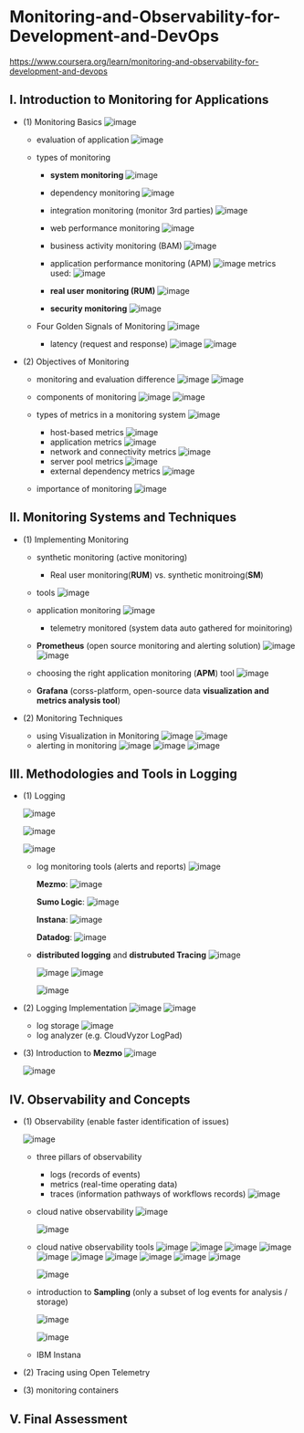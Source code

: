 # Monitoring-and-Observability-for-Development-and-DevOps
https://www.coursera.org/learn/monitoring-and-observability-for-development-and-devops

## I. Introduction to Monitoring for Applications
- (1) Monitoring Basics
  ![image](https://github.com/user-attachments/assets/4f25f8d7-79ca-45fe-a3fb-c7d6667f075a)
  - evaluation of application
    ![image](https://github.com/user-attachments/assets/aff142b5-004f-4f1c-a105-1948a639c456)

  - types of monitoring
    - **system monitoring**
      ![image](https://github.com/user-attachments/assets/1ccca0e8-2165-47ab-af89-db756960a03f)
    - dependency monitoring
      ![image](https://github.com/user-attachments/assets/7156eff5-68a3-4472-8a94-4ae87186652a)
    - integration monitoring (monitor 3rd parties)
      ![image](https://github.com/user-attachments/assets/1e5370b5-578b-454c-891c-d99641c46d1a)
    - web performance monitoring
      ![image](https://github.com/user-attachments/assets/1000ea73-f4e6-4b9a-98e0-0812030253a1)
    - business activity monitoring (BAM)
      ![image](https://github.com/user-attachments/assets/88a8561b-312c-4e27-b792-dbedcec82420)
    - application performance monitoring (APM)
      ![image](https://github.com/user-attachments/assets/2be6d359-900b-40aa-af81-7d8ed72ae869)
      metrics used:
      ![image](https://github.com/user-attachments/assets/5038589a-b2c0-4466-8451-090a278cb175)

    - **real user monitoring (RUM)**
      ![image](https://github.com/user-attachments/assets/c52741bb-b030-4013-a085-fe3a1b4c7371)
    - **security monitoring**
      ![image](https://github.com/user-attachments/assets/7c0a0278-df6d-4763-a923-e83440613115)

  - Four Golden Signals of Monitoring
     ![image](https://github.com/user-attachments/assets/386b95c9-0d75-47b9-98ca-d08b25ea9c71)
     - latency (request and response)
       ![image](https://github.com/user-attachments/assets/9b710220-d2b2-41ae-bd5f-0bd7904c3d0d)
     ![image](https://github.com/user-attachments/assets/0e34a11e-32a8-4e19-8633-2d29ec463199)

- (2) Objectives of Monitoring
  - monitoring and evaluation difference
    ![image](https://github.com/user-attachments/assets/e19759de-b292-4ab3-9cdc-96b7e2c8807a)
    ![image](https://github.com/user-attachments/assets/3333ede0-7985-4aff-a4f4-bbc9434b0be4)

  - components of monitoring
    ![image](https://github.com/user-attachments/assets/712ce8e3-dc75-4814-9046-f8895b857e68)
    ![image](https://github.com/user-attachments/assets/0ecc86ee-3a38-4d7d-8ceb-4cfbd3ec8e94)

  - types of metrics in a monitoring system
    ![image](https://github.com/user-attachments/assets/9b39da75-474f-4100-93b4-5755002b3342)
    - host-based metrics
      ![image](https://github.com/user-attachments/assets/6df5aab7-b261-4608-a0fb-cd63a56c9b42)
    - application metrics
      ![image](https://github.com/user-attachments/assets/c0418c20-b777-4480-9951-d008f3dbf1e2)
    - network and connectivity metrics
      ![image](https://github.com/user-attachments/assets/0fb6f5ec-6c64-42b2-8fd8-1f6958fdfc10)
    - server pool metrics
      ![image](https://github.com/user-attachments/assets/20867e8f-0e7c-4682-91cb-9a792312dc34)
    - external dependency metrics
      ![image](https://github.com/user-attachments/assets/631dfe20-ad2d-40cd-b1e5-9d0fb3752728)

  - importance of monitoring
    ![image](https://github.com/user-attachments/assets/399da906-e629-4e91-b5f6-5a4e55bf1568)

  
## II. Monitoring Systems and Techniques
- (1) Implementing Monitoring
  - synthetic monitoring (active monitoring)
    - Real user monitoring(**RUM**) vs. synthetic monitroing(**SM**)
  - tools
    ![image](https://github.com/user-attachments/assets/eb025438-ed3d-48b6-bf23-9bcb85f98a77)
  - application monitoring
    ![image](https://github.com/user-attachments/assets/8c0d7613-3789-4aaa-b956-93034410df2e)
    - telemetry monitored (system data auto gathered for moinitoring)
  - **Prometheus** (open source monitoring and alerting solution)
      ![image](https://github.com/user-attachments/assets/b40db4cb-f82a-4b20-b112-38afc6d1b364)
    ![image](https://github.com/user-attachments/assets/4942a546-42ca-4ca0-9c85-63fa03738d64)

  - choosing the right application monitoring (**APM**) tool
    ![image](https://github.com/user-attachments/assets/a20e3218-2590-48c9-8511-280a99c5a889)
  - **Grafana** (corss-platform, open-source data **visualization and metrics analysis tool**)
 
- (2) Monitoring Techniques
  - using Visualization in Monitoring
    ![image](https://github.com/user-attachments/assets/e7d9d2ce-c48c-493d-8a3a-092ac441d8be)
    ![image](https://github.com/user-attachments/assets/c4957430-11b5-439a-868b-52ae3fb35164)
  - alerting in monitoring
    ![image](https://github.com/user-attachments/assets/75f65afe-4ccf-4e04-a60e-c2d4b787d7a8)
    ![image](https://github.com/user-attachments/assets/77fb8dc1-f2be-4e38-9bfa-5dcfd4f93891)
    ![image](https://github.com/user-attachments/assets/69f74298-4416-46ca-863c-00ed50a900af)


## III. Methodologies and Tools in Logging
- (1) Logging
  
  
  ![image](https://github.com/user-attachments/assets/a7145c12-4294-43b4-818e-b0f087d96c09)

  ![image](https://github.com/user-attachments/assets/f983ea9a-fea1-4cfc-b6e1-af1e523faf43)

  ![image](https://github.com/user-attachments/assets/5a73c650-93b0-4050-9cb2-8a6a68ccbbb9)
  - log monitoring tools (alerts and reports)
    ![image](https://github.com/user-attachments/assets/7a22b23d-f5cd-4a7a-802e-40236e81b353)

    **Mezmo**:
    ![image](https://github.com/user-attachments/assets/a259049b-605b-4fb4-977b-f63dfa83ffe8)

    **Sumo Logic**:
    ![image](https://github.com/user-attachments/assets/1f681c53-6c71-4d03-9ff5-92e5243f16b5)

    **Instana**:
    ![image](https://github.com/user-attachments/assets/835833d6-f091-40b0-a1bd-be372795ddd1)

    **Datadog**:
    ![image](https://github.com/user-attachments/assets/e34b1fb9-a29e-4cb6-8787-36fa7aec7a70)

  - **distributed logging** and **distrubuted Tracing**
    ![image](https://github.com/user-attachments/assets/f0aa9379-c7d8-488b-8684-30ef5dc66fe6)

    ![image](https://github.com/user-attachments/assets/2a2dacaa-81a6-41e2-8afb-c45364b8378b)
    ![image](https://github.com/user-attachments/assets/6cb4641c-9302-44a9-bee1-a8c314615880)


    ![image](https://github.com/user-attachments/assets/e3c9846f-30b5-4ca5-806c-3a03d6813b0c)


  
   
    

  

    


- (2) Logging Implementation
  ![image](https://github.com/user-attachments/assets/1442c714-6b6b-4ee6-bfa4-bd932ff1235e)
  ![image](https://github.com/user-attachments/assets/570b03d8-11d1-4154-8640-9dcd2c0e4314)

  - log storage
    ![image](https://github.com/user-attachments/assets/23b9b40c-0598-46bd-af61-b638d5611e2d)
  - log analyzer (e.g. CloudVyzor LogPad)
    
- (3) Introduction to **Mezmo**
  ![image](https://github.com/user-attachments/assets/343a9886-4aa2-4bb3-9e10-1b6972cab81f)

  ![image](https://github.com/user-attachments/assets/14a3a9b8-fc82-4560-b105-843704e26f2d)

  

## IV. Observability and Concepts
- (1) Observability (enable faster identification of issues)

  ![image](https://github.com/user-attachments/assets/26ba9c7a-491b-456a-b771-850c170cb54c)

    - three pillars of observability
      - logs (records of events)
      - metrics (real-time operating data)
      - traces (information pathways of workflows records)
        ![image](https://github.com/user-attachments/assets/a4edae99-6d10-4f63-b7ed-489f902e3017)

    - cloud native observability
      ![image](https://github.com/user-attachments/assets/68b7f4a6-2230-45d3-ac80-4bab4fcfc7e6)

      ![image](https://github.com/user-attachments/assets/6033ef5c-bfe3-4621-8fbe-34a5b24362f0)

    - cloud native observability tools
      ![image](https://github.com/user-attachments/assets/1837eb85-2be3-4123-94ea-b1c442b74126)
      ![image](https://github.com/user-attachments/assets/ef7dcf29-3122-442b-9897-93e214879217)
      ![image](https://github.com/user-attachments/assets/bcbb2abd-6384-41f4-b1af-e6e66de178a4)
      ![image](https://github.com/user-attachments/assets/3db16160-5745-4b86-a307-ff29db324826)
      ![image](https://github.com/user-attachments/assets/061607f4-609b-4200-a7b8-e9b76e96c32f)
      ![image](https://github.com/user-attachments/assets/c918f62c-f8ee-4e18-b105-0539be4ef734)
      ![image](https://github.com/user-attachments/assets/b2cafc3f-047e-4168-ac31-248fc4cc7871)
      ![image](https://github.com/user-attachments/assets/015f85b7-bff5-4b74-80c1-ee345e914d73)
      ![image](https://github.com/user-attachments/assets/ef322620-d091-4a7b-a6ce-9b78d589203f)
      ![image](https://github.com/user-attachments/assets/084f3eb7-cf6f-4b36-9a07-bb7310da9471)

      ![image](https://github.com/user-attachments/assets/56e61a41-08a9-4df4-9c63-7899cec69b73)


    - introduction to  **Sampling** (only a subset of log events for analysis / storage)

       ![image](https://github.com/user-attachments/assets/f761f02c-549f-4fe8-92a7-2b88a2b2d4f7)

      ![image](https://github.com/user-attachments/assets/99f76938-bcb7-4fe2-8c41-2da1005eb134)


    - IBM Instana
      

      
    

        
      

  
  
- (2) Tracing using Open Telemetry
- (3) monitoring containers


## V. Final Assessment
